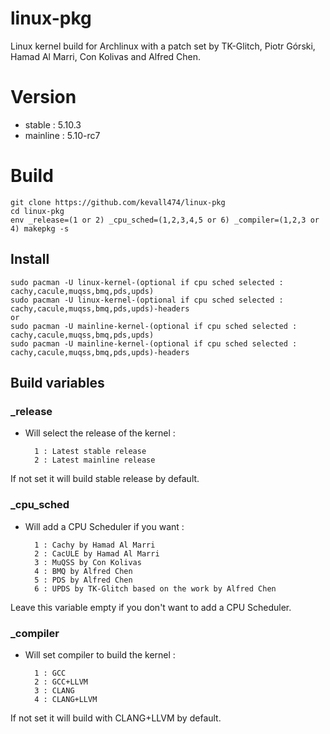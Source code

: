 # linux-pkg

Linux kernel build for Archlinux with a patch set by TK-Glitch, Piotr Górski, Hamad Al Marri, Con Kolivas and Alfred Chen. 

# Version

- stable : 5.10.3
- mainline : 5.10-rc7

# Build 

    git clone https://github.com/kevall474/linux-pkg
    cd linux-pkg
    env _release=(1 or 2) _cpu_sched=(1,2,3,4,5 or 6) _compiler=(1,2,3 or 4) makepkg -s
    
## Install

    sudo pacman -U linux-kernel-(optional if cpu sched selected : cachy,cacule,muqss,bmq,pds,upds)
    sudo pacman -U linux-kernel-(optional if cpu sched selected : cachy,cacule,muqss,bmq,pds,upds)-headers
    or
    sudo pacman -U mainline-kernel-(optional if cpu sched selected : cachy,cacule,muqss,bmq,pds,upds)
    sudo pacman -U mainline-kernel-(optional if cpu sched selected : cachy,cacule,muqss,bmq,pds,upds)-headers

## Build variables

### _release

- Will select the release of the kernel :

        1 : Latest stable release
        2 : Latest mainline release

If not set it will build stable release by default.

### _cpu_sched

- Will add a CPU Scheduler if you want :

        1 : Cachy by Hamad Al Marri
        2 : CacULE by Hamad Al Marri
        3 : MuQSS by Con Kolivas
        4 : BMQ by Alfred Chen
        5 : PDS by Alfred Chen
        6 : UPDS by TK-Glitch based on the work by Alfred Chen

Leave this variable empty if you don't want to add a CPU Scheduler.

### _compiler

- Will set compiler to build the kernel :

        1 : GCC
        2 : GCC+LLVM
        3 : CLANG
        4 : CLANG+LLVM
        
If not set it will build with CLANG+LLVM by default.
 
